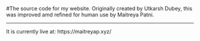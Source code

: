 #The source code for my website.
Originally created by Utkarsh Dubey, this was improved amd refined for human use by Maitreya Patni.
<hr>
It is currently live at: https://maitreyap.xyz/
